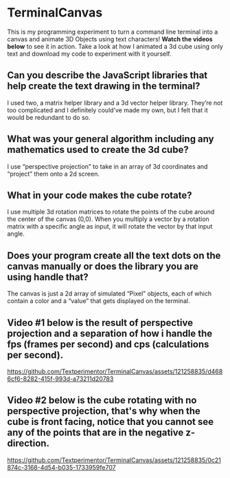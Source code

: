 # TerminalCanvas
This is my programming experiment to turn a command line terminal into a canvas and animate 3D Objects using text characters!  **Watch the videos below** to see it in action.
Take a look at how I animated a 3d cube using only text and download my code to experiment with it yourself.

## Can you describe the JavaScript libraries that help create the text drawing in the terminal?
I used two, a matrix helper library and a 3d vector helper library. They’re not too complicated and I definitely could’ve made my own, but I felt that it would be redundant to do so.

## What was your general algorithm including any mathematics used to create the 3d cube?
I use “perspective projection” to take in an array of 3d coordinates and “project” them onto a 2d screen.

## What in your code makes the cube rotate?
I use multiple 3d rotation matrices to rotate the points of the cube around the center of the canvas (0,0). When you multiply a vector by a rotation matrix with a specific angle as input, it will rotate the vector by that input angle.

## Does your program create all the text dots on the canvas manually or does the library you are using handle that?
The canvas is just a 2d array of simulated “Pixel” objects, each of which contain a color and a “value” that gets displayed on the terminal.

## Video #1 below is the result of perspective projection and a separation of how i handle the fps (frames per second) and cps (calculations per second).
https://github.com/Textperimentor/TerminalCanvas/assets/121258835/d4686cf6-8282-415f-993d-a73211d20783

## Video #2 below is the cube rotating with no perspective projection, that's why when the cube is front facing, notice that you cannot see any of the points that are in the negative z-direction. 
https://github.com/Textperimentor/TerminalCanvas/assets/121258835/0c21874c-3168-4d54-b035-1733959fe707

